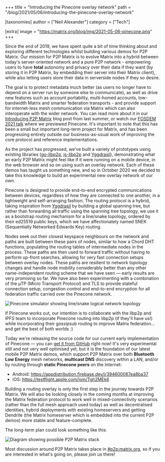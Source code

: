 +++
title = "Introducing the Pinecone overlay network"
path = "/blog/2021/05/06/introducing-the-pinecone-overlay-network"

[taxonomies]
author = ["Neil Alexander"]
category = ["Tech"]

[extra]
image = "https://matrix.org/blog/img/2021-05-06-pinecone.png"
+++

Since the end of 2019, we have spent quite a bit of time thinking about and exploring different technologies whilst building various demos for P2P Matrix.  Our mission for P2P Matrix is to evolve Matrix into a hybrid between today's server-oriented network and a pure P2P network - empowering users to have **total** autonomy and privacy over their data if they want (by storing it in P2P Matrix, by embedding their server into their Matrix client), while also letting users store their data in serverside nodes if they so desire.  

The goal is to protect metadata much better (as users no longer have to depend on a server run by someone else to communicate), as well as drive new features such as account portability, multi-homed accounts, low-bandwidth Matrix and smarter federation transports - and provide support for internet-less mesh communication via Matrix which can also interoperate with the wider network.  You can read more about it in our [Introducing P2P Matrix](https://matrix.org/blog/2020/06/02/introducing-p-2-p-matrix/) blog post from last summer, or watch our [FOSDEM 2021 talk](https://fosdem.org/2021/schedule/event/matrix_pinecones/) where we previewed Pinecone.  It's important to note that this has been a small but important long-term project for Matrix, and has been progressing entirely outside our business-as-usual work of improving the core protocol and reference implementations.

As the project has progressed, we've built a variety of prototypes using existing libraries ([go-libp2p](https://github.com/libp2p/go-libp2p), [js-libp2p](https://github.com/libp2p/js-libp2p) and [Yggdrasil](https://github.com/yggdrasil-network/yggdrasil-go)), demonstrating what an early P2P Matrix might feel like if it were running on a mobile device, in the web browser and so on using such an overlay network. Each of these demos has taught us something new, and so in October 2020 we decided to take this knowledge to build an experimental new overlay network of our own.

Pinecone is designed to provide end-to-end encrypted communications between devices, regardless of how they are connected to one another, in a lightweight and self-arranging fashion. The routing protocol is a hybrid, taking inspiration from [Yggdrasil](https://github.com/yggdrasil-network/yggdrasil-go) by building a global spanning tree, but rather than forwarding all traffic using the spanning tree topology, we use it as a bootstrap routing mechanism for a line/snake topology, ordered by their ed25519 public keys, which we have affectionately named SNEK (Sequentially Networked Edwards Key) routing.

Nodes seek out their closest keyspace neighbours on the network and paths are built between these pairs of nodes, similar to how a Chord DHT functions, populating the routing tables of intermediate nodes in the process. These paths are then used to forward traffic without having to perform up-front searches, allowing for very fast connection setups between overlay nodes. These paths are resilient to network topology changes and handle node mobility considerably better than any other name-independent routing scheme that we have seen — early results are very promising so far. We have also been experimenting with a combination of the μTP (Micro Transport Protocol) and TLS to provide stateful connection setup, congestion control and end-to-end encryption for all federation traffic carried over the Pinecone network.

![Pinecone simulator showing line/snake logical network topology](/blog/img/2021-05-06-pineconesim.png)

If Pinecone works out, our intention is to collaborate with the libp2p and IPFS team to incorporate Pinecone routing into libp2p (if they'll have us!) while incorporating their gossipsub routing to improve Matrix federation... and get the best of both worlds :)

Today we're releasing the source code for our current early implementation of Pinecone — you can [get it from GitHub](https://github.com/matrix-org/pinecone) right now! It's very experimental still and not very well optimised yet, but it is the foundation of our latest mobile P2P Matrix demos, which support P2P Matrix over both **Bluetooth Low Energy** mesh networks, **multicast DNS** discovery within a LAN, and/or by routing through **static Pinecone peers** on the Internet:

* Android: <https://appdistribution.firebase.dev/i/394600067ea8ba37>
* iOS: <https://testflight.apple.com/join/Tgh2MEk6>

Building a routing overlay is only the first step in the journey towards P2P Matrix. We will also be looking closely in the coming months at improving the Matrix federation protocol to work well in mixed-connectivity scenarios (rather than the full mesh approach used today) as well as decentralised identities, hybrid deployments with existing homeservers and getting Dendrite (the Matrix homeserver which is embedded into the current P2P demos) more stable and feature-complete.

The long-term plan could look something like this:

![Diagram showing possible P2P Matrix stack](/blog/img/2021-05-06-pinecone.png)

Most discussion around P2P Matrix takes place in [#p2p:matrix.org](http://matrix.to/#/#p2p:matrix.org), so if you are interested in what's going on, please join us there!
